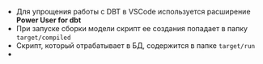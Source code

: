 - Для упрощения работы с DBT в VSCode используется расширение **Power User for dbt**
- При запуске сборки модели скрипт ее создания попадает в папку `target/compiled`
- Скрипт, который отрабатывает в БД, содержится в папке `target/run`
- 
